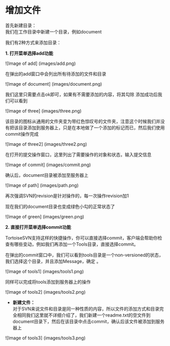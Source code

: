 # 增加文件

首先新建目录：		
我们在工作目录中新建一个目录，例如document

我们有2种方式来添加目录：

**1. 打开菜单选择add功能**

![Image of add]
(images/add.png)

在弹出的add窗口中会列出所有待添加的文件和目录

![Image of document]
(images/document.png)

我们这里只需要点击ok即可，如果有不需要添加的内容，将其勾除 添加成功后我们可以看到

![Image of three]
(images/three.png)

该目录的图标从通用的文件夹变为带红色惊叹号的文件夹，注意这个时候我们并没有把该目录添加到服务器上，只是在本地做了一个添加的标记而已，然后我们使用commit操作完成 

![Image of three2]
(images/three2.png)

在打开的提交操作窗口，这里列出了需要操作的对象和状态，输入提交信息

![Image of commit]
(images/commit.png)

确认后，document目录被添加至服务器上

![Image of path]
(images/path.png)

再次强调SVN的revision是针对操作的，每一次操作revision加1

现在我们的document目录也变成绿色小勾的正常状态了
               
![Image of green]
(images/green.png)

**2. 直接打开菜单选择commit功能**

TortoiseSVN支持这样的快捷操作，你可以直接选择commit，客户端会帮助你检查有哪些变动，例如我们再添加一个Tools目录，直接选择commit。

在弹出的commit窗口中，我们可以看到tools目录是一个non-versioned的状态，我们选择这个目录，并且添加Message，确定 。

![Image of tools1]
(images/tools1.png)

同样可以完成将tools添加到服务器上的操作 

![Image of tools2]
(images/tools2.png)

- **新建文件：**		
对于SVN来说文件和目录是同一种性质的内容，所以文件的添加方式和目录完全相同我们这里就不详细介绍了，我们新建一个readme.txt的空文件到document目录下，然后在该目录中点击commit，确认后该文件被添加到服务器上		

![Image of tools3]
(images/tools3.png)